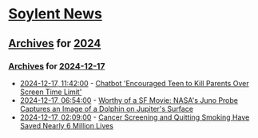 # [Soylent News](../../../README.md)

## [Archives](../../index.md) for [2024](../index.md)

### [Archives](../../index.md) for [2024-12-17](index.md)

* [2024-12-17, 11:42:00](https://soylentnews.org/article.pl?sid=24/12/16/153244&from=rss) - [Chatbot 'Encouraged Teen to Kill Parents Over Screen Time Limit'](https://soylentnews.org/article.pl?sid=24/12/16/153244&from=rss)
* [2024-12-17, 06:54:00](https://soylentnews.org/article.pl?sid=24/12/16/1457247&from=rss) - [Worthy of a SF Movie: NASA's Juno Probe Captures an Image of a Dolphin on Jupiter's Surface](https://soylentnews.org/article.pl?sid=24/12/16/1457247&from=rss)
* [2024-12-17, 02:09:00](https://soylentnews.org/article.pl?sid=24/12/16/1452241&from=rss) - [Cancer Screening and Quitting Smoking Have Saved Nearly 6 Million Lives](https://soylentnews.org/article.pl?sid=24/12/16/1452241&from=rss)
